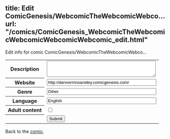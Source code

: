 title: Edit ComicGenesis/WebcomicTheWebcomicWebco...
url: "/comics/ComicGenesis_WebcomicTheWebcomicWebcomicWebcomicWebcomic_edit.html"
---
Edit info for comic ComicGenesis/WebcomicTheWebcomicWebco...

<form name="comic" action="http://gaepostmail.appspot.com/comic/" method="post">
<table class="comicinfo">
<tr>
<th>Description</th><td><textarea name="description" cols="40" rows="3"></textarea></td>
</tr>
<tr>
<th>Website</th><td><input type="text" name="url" value="http://dannormnsanidey.comicgenesis.com/" size="40"/></td>
</tr>
<tr>
<th>Genre</th><td><input type="text" name="genre" value="Other" size="40"/></td>
</tr>
<tr>
<th>Language</th><td><input type="text" name="language" value="English" size="40"/></td>
</tr>
<tr>
<th>Adult content</th><td><input type="checkbox" name="adult" value="adult" /></td>
</tr>
<tr>
<th></th><td>
<input type="hidden" name="comic" value="ComicGenesis_WebcomicTheWebcomicWebcomicWebcomicWebcomic" />
<input type="submit" name="submit" value="Submit" />
</td>
</tr>
</table>
</form>

Back to the [comic](ComicGenesis_WebcomicTheWebcomicWebcomicWebcomicWebcomic.html).
